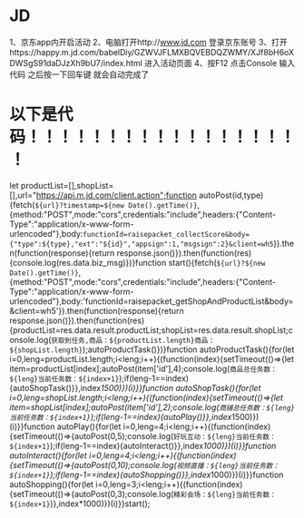 # JD
1、京东app内开启活动
2、电脑打开http://www.jd.com 登录京东账号
3、打开https://happy.m.jd.com/babelDiy/GZWVJFLMXBQVEBDQZWMY/XJf8bH6oXDWSgS91daDJzXh9bU7/index.html 进入活动页面
4、按F12 点击Console 输入代码 之后按一下回车键 就会自动完成了

# 以下是代码！！！！！！！！！！！！！！！！！！
let productList=[],shopList=[],url="https://api.m.jd.com/client.action";function autoPost(id,type){fetch(`${url}?timestamp=${new Date().getTime()}`,{method:"POST",mode:"cors",credentials:"include",headers:{"Content-Type":"application/x-www-form-urlencoded"},body:`functionId=raisepacket_collectScore&body={"type":${type},"ext":"${id}","appsign":1,"msgsign":2}&client=wh5`}).then(function(response){return response.json()}).then(function(res){console.log(res.data.biz_msg)})}function start(){fetch(`${url}?${new Date().getTime()}`,{method:"POST",mode:"cors",credentials:"include",headers:{"Content-Type":"application/x-www-form-urlencoded"},body:'functionId=raisepacket_getShopAndProductList&body=&client=wh5'}).then(function(response){return response.json()}).then(function(res){productList=res.data.result.productList;shopList=res.data.result.shopList;console.log(`获取到任务,商品：${productList.length}商品：${shopList.length}`);autoProductTask()})}function autoProductTask(){for(let i=0,leng=productList.length;i<leng;i++){(function(index){setTimeout(()=>{let item=productList[index];autoPost(item['id'],4);console.log(`商品总任务数：${leng}当前任务数：${index+1}`);if(leng-1==index){autoShopTask()}},index*1500)})(i)}}function autoShopTask(){for(let i=0,leng=shopList.length;i<leng;i++){(function(index){setTimeout(()=>{let item=shopList[index];autoPost(item['id'],2);console.log(`商铺总任务数：${leng}当前任务数：${index+1}`);if(leng-1==index){autoPlay()}},index*1500)})(i)}}function autoPlay(){for(let i=0,leng=4;i<leng;i++){(function(index){setTimeout(()=>{autoPost(0,5);console.log(`好玩互动：${leng}当前任务数：${index+1}`);if(leng-1==index){autoInteract()}},index*1000)})(i)}}function autoInteract(){for(let i=0,leng=4;i<leng;i++){(function(index){setTimeout(()=>{autoPost(0,10);console.log(`视频直播：${leng}当前任务数：${index+1}`);if(leng-1==index){autoShopping()}},index*1000)})(i)}}function autoShopping(){for(let i=0,leng=3;i<leng;i++){(function(index){setTimeout(()=>{autoPost(0,3);console.log(`精彩会场：${leng}当前任务数：${index+1}`)},index*1000)})(i)}}start();

